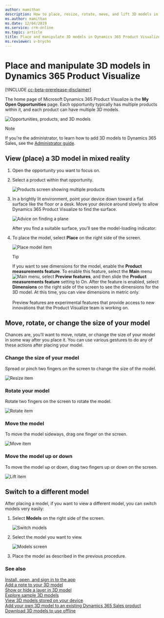```yaml
---
author: mamithan
description: How to place, resize, rotate, move, and lift 3D models in Dynamics 365 Product Visualize
ms.author: mamithan
ms.date: 12/04/2019
ms.service: crm-online
ms.topic: article
title: Place and manipulate 3D models in Dynamics 365 Product Visualize
ms.reviewer: v-brycho
---
```


# Place and manipulate 3D models in Dynamics 365 Product Visualize

[!INCLUDE [cc-beta-prerelease-disclaimer](../includes/cc-beta-prerelease-disclaimer.md)]

The home page of Microsoft Dynamics 365 Product Visualize is the **My Open Opportunities** page. Each opportunity typically has multiple products within it, and each product can have multiple 3D models. 

![Opportunities, products, and 3D models](media/manipulating-3D-models.PNG "Opportunities, products, and 3D models")

> [!NOTE]
> If you're the administrator, to learn how to add 3D models to Dynamics 365 Sales, see the [Administrator guide](admin-guide.md).

## View (place) a 3D model in mixed reality 

1.	Open the opportunity you want to focus on.

2.	Select a product within that opportunity.

    ![Products screen showing multiple products](media/products-screen.PNG "Products screen showing multiple products")
    
3.	In a brightly lit environment, point your device down toward a flat surface like the floor or a desk. Move your device around slowly to allow Dynamics 365 Product Visualize to find the surface. 

    ![Advice on finding a plane](media/find-plane.PNG "Advice on finding a plane")

    After you find a suitable surface, you’ll see the model-loading indicator:
      
4.  To place the model, select **Place** on the right side of the screen.

    ![Place model item](media/place-model.PNG "Place model item")
    
    >[!TIP]
    >If you want to see dimensions for the model, enable the **Product measurements feature**. To enable this feature, select the **Main** menu ![Main menu](media/hamburger-icon.png "Main menu"), select **Preview features**, and then slide the **Product measurements feature** setting to On. After the feature is enabled, select **Dimensions** on the right side of the screen to see the dimensions for the 3D model. At this time, you can view dimensions in metric only.<br><br>Preview features are experimental features that provide access to new innovations that the Product Visualize team is working on.  

## Move, rotate, or change the size of your model

Chances are, you’ll want to move, rotate, or change the size of your model in some way after you place it. You can use various gestures to do any of these actions after placing your model.

### Change the size of your model

Spread or pinch two fingers on the screen to change the size of the model. 

![Resize item](media/resize.png "Resize item")

### Rotate your model  

Rotate two fingers on the screen to rotate the model.

![Rotate item](media/rotate.png "Rotate item")

### Move the model

To move the model sideways, drag one finger on the screen.

![Move item](media/move.png "Move item")

### Move the model up or down

To move the model up or down, drag two fingers up or down on the screen.

![Lift item](media/lift.png "Lift item")

## Switch to a different model

After placing a model, if you want to view a different model, you can switch models very easily:

1.	Select **Models** on the right side of the screen.

    ![Switch models](media/select-models.PNG "Switch models")
 
2.	Select the model you want to view.

    ![Models screen](media/3D-models.png "Models screen")
 
3.	Place the model as described in the previous procedure.  

### See also

[Install, open, and sign in to the app](sign-in.md)<br>
[Add a note to your 3D model](add-note.md)<br>
[Show or hide a layer in 3D model](layers.md)<br>
[Explore sample 3D models](add-model.md)<br>
[View 3D models stored on your device](browse-models.md)<br>
[Add your own 3D model to an existing Dynamics 365 Sales product](add-model.md)<br>
[Download 3D models to use offline](download-models.md)

